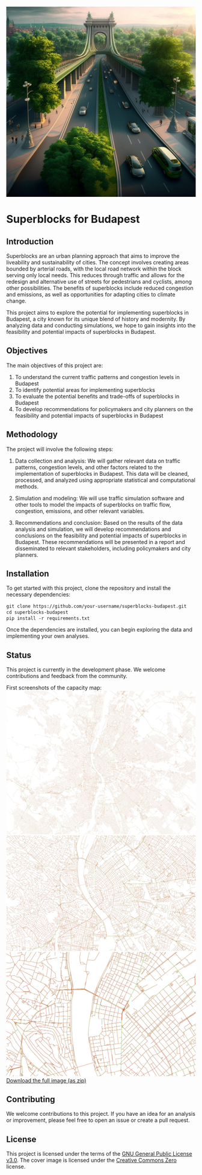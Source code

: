 ![Superpest](assets/cover.png)

# Superblocks for Budapest

## Introduction

Superblocks are an urban planning approach that aims to improve the liveability and sustainability of cities. The concept involves creating areas bounded by arterial roads, with the local road network within the block serving only local needs. This reduces through traffic and allows for the redesign and alternative use of streets for pedestrians and cyclists, among other possibilities. The benefits of superblocks include reduced congestion and emissions, as well as opportunities for adapting cities to climate change.

This project aims to explore the potential for implementing superblocks in Budapest, a city known for its unique blend of history and modernity. By analyzing data and conducting simulations, we hope to gain insights into the feasibility and potential impacts of superblocks in Budapest.

## Objectives

The main objectives of this project are:

1. To understand the current traffic patterns and congestion levels in Budapest
2. To identify potential areas for implementing superblocks
3. To evaluate the potential benefits and trade-offs of superblocks in Budapest
4. To develop recommendations for policymakers and city planners on the feasibility and potential impacts of superblocks in Budapest

## Methodology

The project will involve the following steps:

1. Data collection and analysis: We will gather relevant data on traffic patterns, congestion levels, and other factors related to the implementation of superblocks in Budapest. This data will be cleaned, processed, and analyzed using appropriate statistical and computational methods.

2. Simulation and modeling: We will use traffic simulation software and other tools to model the impacts of superblocks on traffic flow, congestion, emissions, and other relevant variables.

3. Recommendations and conclusion: Based on the results of the data analysis and simulation, we will develop recommendations and conclusions on the feasibility and potential impacts of superblocks in Budapest. These recommendations will be presented in a report and disseminated to relevant stakeholders, including policymakers and city planners.


## Installation

To get started with this project, clone the repository and install the necessary dependencies:

```
git clone https://github.com/your-username/superblocks-budapest.git
cd superblocks-budapest
pip install -r requirements.txt
```

Once the dependencies are installed, you can begin exploring the data and implementing your own analyses.

## Status

This project is currently in the development phase. We welcome contributions and feedback from the community.

First screenshots of the capacity map:
![1](assets/1.jpg)
![2](assets/2.jpg) 
![3](assets/3.jpg)
[Download the full image (as zip)](assets/budapest.zip)

## Contributing

We welcome contributions to this project. If you have an idea for an analysis or improvement, please feel free to open an issue or create a pull request.

## License

This project is licensed under the terms of the [GNU General Public License v3.0](https://www.gnu.org/licenses/gpl-3.0.en.html). The cover image is licensed under the [Creative Commons Zero](https://creativecommons.org/publicdomain/zero/1.0/) license.
